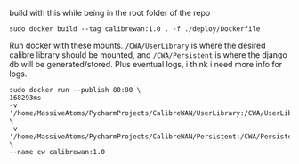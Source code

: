 

build with this while being in the root folder of the repo
```
sudo docker build --tag calibrewan:1.0 . -f ./deploy/Dockerfile
```

Run docker with these mounts.
`/CWA/UserLibrary` is where the desired calibre library should be mounted, and `/CWA/Persistent` is where the 
django db will be generated/stored. Plus eventual logs, i think i need more info for logs.
```
sudo docker run --publish 80:80 \                                                        168293ms 
-v '/home/MassiveAtoms/PycharmProjects/CalibreWAN/UserLibrary:/CWA/UserLibrary' \
-v '/home/MassiveAtoms/PycharmProjects/CalibreWAN/Persistent:/CWA/Persistent' \
--name cw calibrewan:1.0
```
